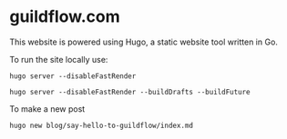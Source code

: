 # guildflow.com

This website is powered using Hugo, a static website tool written in Go.

To run the site locally use:

    hugo server --disableFastRender

    hugo server --disableFastRender --buildDrafts --buildFuture
To make a new post

    hugo new blog/say-hello-to-guildflow/index.md

